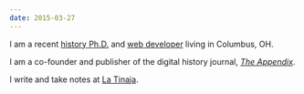 ```yaml
---
date: 2015-03-27
---
```


I am a recent [history Ph.D.](http://tinaja.computer/2014/10/28/abstract-making-the-ocean.html) and [web developer](http://foamgarden.com) living in Columbus, OH.

I am a co-founder and publisher of the digital history journal, [_The Appendix_](http://theappendix.net).

I write and take notes at [La Tinaja](http://tinaja.computer).